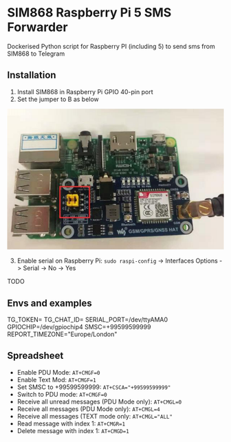 # SIM868 Raspberry Pi 5 SMS Forwarder

Dockerised Python script for Raspberry PI (including 5) to send sms from SIM868 to Telegram

## Installation

1) Install SIM868 in Raspberry Pi GPIO 40-pin port
2) Set the jumper to B as below

![](docs/jumper_set.png)

3) Enable serial on Raspberry Pi: `sudo raspi-config` -> Interfaces Options -> Serial -> No -> Yes

TODO

## Envs and examples

TG_TOKEN=
TG_CHAT_ID=
SERIAL_PORT=/dev/ttyAMA0
GPIOCHIP=/dev/gpiochip4
SMSC=+99599599999
REPORT_TIMEZONE="Europe/London"

## Spreadsheet

- Enable PDU Mode: `AT+CMGF=0`
- Enable Text Mod: `AT+CMGF=1`
- Set SMSC to +99599599999: `AT+CSCA="+99599599999"`
- Switch to PDU mode: `AT+CMGF=0`
- Receive all unread messages (PDU Mode only): `AT+CMGL=0`
- Receive all messages (PDU Mode only): `AT+CMGL=4`
- Receive all messages (TEXT mode only: `AT+CMGL="ALL"`
- Read message with index 1: `AT+CMGR=1`
- Delete message with index 1: `AT+CMGD=1`
